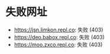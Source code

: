 # 失败网址
- https://jsn.limkon.repl.co: 失败 (403)
- https://deo.babox.repl.co: 失败 (403)
- https://moo.zxco.repl.co: 失败 (403)
